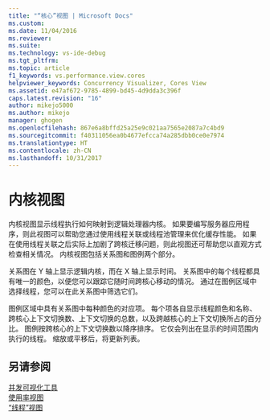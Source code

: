 ```yaml
---
title: "“核心”视图 | Microsoft Docs"
ms.custom: 
ms.date: 11/04/2016
ms.reviewer: 
ms.suite: 
ms.technology: vs-ide-debug
ms.tgt_pltfrm: 
ms.topic: article
f1_keywords: vs.performance.view.cores
helpviewer_keywords: Concurrency Visualizer, Cores View
ms.assetid: e47af672-9785-4899-bd45-4d9dda3c396f
caps.latest.revision: "16"
author: mikejo5000
ms.author: mikejo
manager: ghogen
ms.openlocfilehash: 867e6a8bffd25a25e9c021aa7565e2087a7c4bd9
ms.sourcegitcommit: f40311056ea0b4677efcca74a285dbb0ce0e7974
ms.translationtype: HT
ms.contentlocale: zh-CN
ms.lasthandoff: 10/31/2017
---
```

# <a name="cores-view"></a>内核视图
内核视图显示线程执行如何映射到逻辑处理器内核。 如果要编写服务器应用程序，则此视图可以帮助您通过使用线程关联或线程池管理来优化缓存性能。 如果在使用线程关联之后实际上加剧了跨核迁移问题，则此视图还可帮助您以直观方式检查相关情况。 内核视图包括关系图和图例两个部分。  
  
 关系图在 Y 轴上显示逻辑内核，而在 X 轴上显示时间。 关系图中的每个线程都具有唯一的颜色，以便您可以跟踪它随时间跨核心移动的情况。 通过在图例区域中选择线程，您可以在此关系图中筛选它们。  
  
 图例区域中具有关系图中每种颜色的对应项。 每个项各自显示线程颜色和名称、跨核心上下文切换数、上下文切换的总数，以及跨越核心的上下文切换所占的百分比。 图例按跨核心的上下文切换数以降序排序。 它仅会列出在显示的时间范围内执行的线程。  缩放或平移后，将更新列表。  
  
## <a name="see-also"></a>另请参阅  
 [并发可视化工具](../profiling/concurrency-visualizer.md)   
 [使用率视图](../profiling/utilization-view.md)   
 [“线程”视图](../profiling/threads-view-parallel-performance.md)